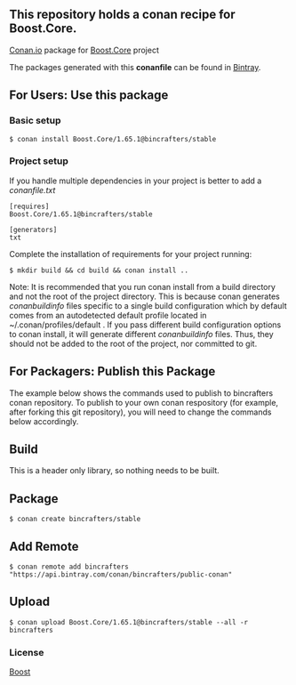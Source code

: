 ## This repository holds a conan recipe for Boost.Core.

[Conan.io](https://conan.io) package for [Boost.Core](https://github.com/Boostorg/Core) project

The packages generated with this **conanfile** can be found in [Bintray](https://bintray.com/bincrafters/public-conan/Boost.Core%3Abincrafters).

## For Users: Use this package

### Basic setup

    $ conan install Boost.Core/1.65.1@bincrafters/stable

### Project setup

If you handle multiple dependencies in your project is better to add a *conanfile.txt*

    [requires]
    Boost.Core/1.65.1@bincrafters/stable

    [generators]
    txt

Complete the installation of requirements for your project running:

    $ mkdir build && cd build && conan install ..
	
Note: It is recommended that you run conan install from a build directory and not the root of the project directory.  This is because conan generates *conanbuildinfo* files specific to a single build configuration which by default comes from an autodetected default profile located in ~/.conan/profiles/default .  If you pass different build configuration options to conan install, it will generate different *conanbuildinfo* files.  Thus, they should not be added to the root of the project, nor committed to git. 

## For Packagers: Publish this Package

The example below shows the commands used to publish to bincrafters conan repository. To publish to your own conan respository (for example, after forking this git repository), you will need to change the commands below accordingly. 

## Build  

This is a header only library, so nothing needs to be built.

## Package 

    $ conan create bincrafters/stable
	
## Add Remote

	$ conan remote add bincrafters "https://api.bintray.com/conan/bincrafters/public-conan"

## Upload

    $ conan upload Boost.Core/1.65.1@bincrafters/stable --all -r bincrafters

### License
[Boost](www.boost.org/LICENSE_1_0.txt)
